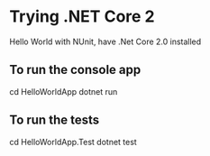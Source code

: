# Trying .NET Core 2

Hello World with NUnit, have .Net Core 2.0 installed

## To run the console app
cd HelloWorldApp
dotnet run

## To run the tests
cd HelloWorldApp.Test
dotnet test
